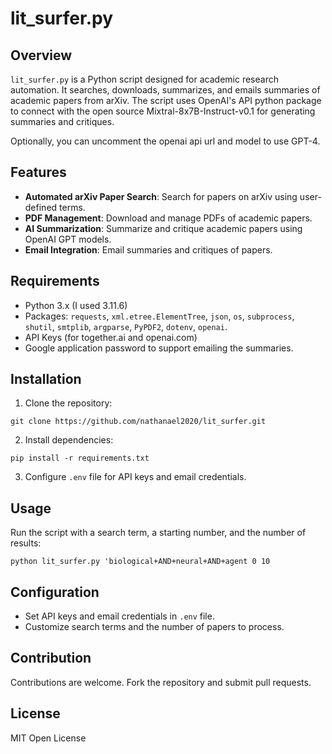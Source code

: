 # lit_surfer.py

## Overview
`lit_surfer.py` is a Python script designed for academic research automation. It searches, downloads, summarizes, and emails summaries of academic papers from arXiv. The script uses OpenAI's API python package to connect with the open source Mixtral-8x7B-Instruct-v0.1 for generating summaries and critiques.

Optionally, you can uncomment the openai api url and model to use GPT-4.

## Features
- **Automated arXiv Paper Search**: Search for papers on arXiv using user-defined terms.
- **PDF Management**: Download and manage PDFs of academic papers.
- **AI Summarization**: Summarize and critique academic papers using OpenAI GPT models.
- **Email Integration**: Email summaries and critiques of papers.

## Requirements
- Python 3.x (I used 3.11.6)
- Packages: `requests`, `xml.etree.ElementTree`, `json`, `os`, `subprocess`, `shutil`, `smtplib`, `argparse`, `PyPDF2`, `dotenv`, `openai`.
- API Keys (for together.ai and openai.com)
- Google application password to support emailing the summaries.

## Installation
1. Clone the repository:
```
git clone https://github.com/nathanael2020/lit_surfer.git
```
2. Install dependencies:
```
pip install -r requirements.txt
```
3. Configure `.env` file for API keys and email credentials.

## Usage
Run the script with a search term, a starting number, and the number of results:
```
python lit_surfer.py 'biological+AND+neural+AND+agent 0 10
```
## Configuration
- Set API keys and email credentials in `.env` file.
- Customize search terms and the number of papers to process.

## Contribution
Contributions are welcome. Fork the repository and submit pull requests.

## License
MIT Open License